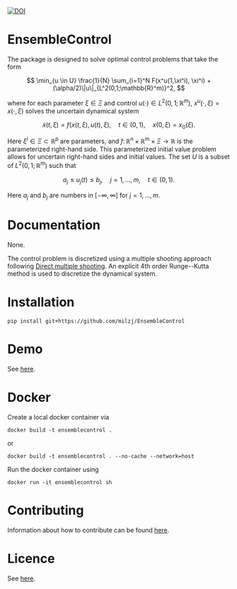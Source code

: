 [![DOI](https://zenodo.org/badge/814172654.svg)](https://zenodo.org/doi/10.5281/zenodo.11669862)

# EnsembleControl

The package is designed to solve optimal control problems that take the form

$$
\min_{u \in U} \frac{1}{N} \sum_{i=1}^N F(x^u(1,\xi^i), \xi^i) + (\alpha/2)\|u\|_{L^2(0,1;\mathbb{R}^m)}^2,
$$

where for each parameter $\xi \in \Xi$ and control $u(\cdot) \in L^2(0,1;\mathbb{R}^m)$, $x^u(\cdot, \xi) = x(\cdot, \xi)$ solves the uncertain dynamical system

$$
\dot{x}(t, \xi)  = f(x(t,\xi), u(t), \xi), \quad t \in (0,1), \quad x(0,\xi) = x_0(\xi).
$$

Here $\xi^i \in \Xi \subset \mathbb{R}^p$ are parameters, and
$f \colon \mathbb{R}^n  \times \mathbb{R}^m \times \Xi \to \mathbb{R}$ is the parameterized right-hand side.
This parameterized initial value problem allows for uncertain right-hand sides and initial values.
The set $U$ is a subset of $L^2(0,1;\mathbb{R}^m)$ such that 

$$
a_j \leq u_j(t) \leq b_j, \quad j = 1, \ldots, m, \quad t \in (0,1).
$$

Here $a_j$ and $b_j$ are numbers in $[-\infty, \infty]$ for $j=1, \dots, m$.

# Documentation

None.

The control problem is discretized using a multiple shooting approach
following [Direct multiple shooting](https://github.com/casadi/casadi/blob/main/docs/examples/python/direct_multiple_shooting.py).
An explicit 4th order Runge--Kutta method is used to discretize the dynamical system.

# Installation

```
pip install git+https://github.com/milzj/EnsembleControl
```

# Demo

See [here](/demo).


# Docker

Create a local docker container via

```
docker build -t ensemblecontrol .
```

or

```
docker build -t ensemblecontrol . --no-cache --network=host
```

Run the docker container using

```
docker run -it ensemblecontrol sh
```

# Contributing

Information about how to contribute can be found
[here](CONTRIBUTING.md).

# Licence

See [here](LICENSE).
